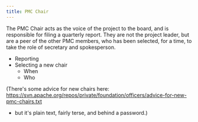 ```yaml
---
title: PMC Chair
---
```


The PMC Chair acts as the voice of the project to the board, and is
responsible for filing a quarterly report. They are not the project
leader, but are a peer of the other PMC members, who has been selected,
for a time, to take the role of secretary and spokesperson.

* Reporting
* Selecting a new chair
    * When
    * Who

(There's some advice for new chairs here:
https://svn.apache.org/repos/private/foundation/officers/advice-for-new-pmc-chairs.txt
- but it's plain text, fairly terse, and behind a password.)


